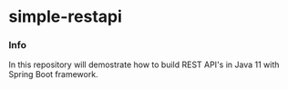 # simple-restapi

### Info
In this repository will demostrate how to build REST API's in Java 11 with Spring Boot framework. 
